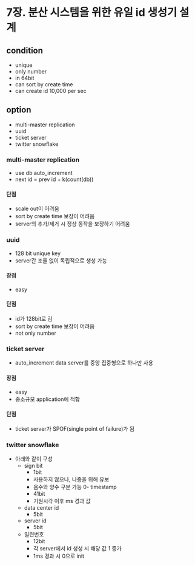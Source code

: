 # 7장. 분산 시스템을 위한 유일 id 생성기 설계
## condition
- unique
- only number
- in 64bit
- can sort by create time
- can create id 10,000 per sec

## option
- multi-master replication
- uuid
- ticket server
- twitter snowflake

### multi-master replication
- use db auto_increment
- next id = prev id + k(count(db))

#### 단점
- scale out이 어려움
- sort by create time 보장이 어려움
- server의 추가/제거 시 정상 동작을 보장하기 어려움

### uuid
- 128 bit unique key
- server간 조율 없이 독립적으로 생성 가능

#### 장점
- easy

#### 단점
- id가 128bit로 김
- sort by create time 보장이 어려움
- not only number


### ticket server
- auto_increment data server를 중앙 집중형으로 하나만 사용

#### 장점
- easy
- 중소규모 application에 적합

#### 단점
- ticket server가 SPOF(single point of failure)가 됨

### twitter snowflake
- 아래와 같이 구성
  - sign bit
    - 1bit
    - 사용하지 않으나, 나중을 위해 유보
    - 음수와 양수 구분 가능
  0- timestamp
    - 41bit
    - 기원시각 이후 ms 경과 값
  - data center id
    - 5bit
  - server id
    - 5bit
  - 일련번호
    - 12bit
    - 각 server에서 id 생성 시 해당 값 1 증가
    - 1ms 경과 시 0으로 init